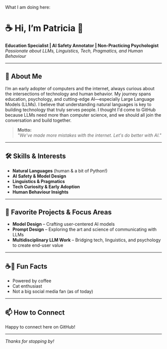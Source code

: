 What I am doing here:

# ☕️ Hi, I’m Patricia 👋

**Education Specialist | AI Safety Annotator | Non-Practicing Psychologist**  
_Passionate about LLMs, Linguistics, Tech, Pragmatics, and Human Behaviour_

---

## 🌟 About Me

I’m an early adopter of computers and the internet, always curious about the intersections of technology and human behavior. My journey spans education, psychology, and cutting-edge AI—especially Large Language Models (LLMs). I believe that understanding natural languages is key to building technology that truly serves people. I thought I'd come to GitHub because LLMs need more than computer science, and we should all join the conversation and build together.

> **Motto:**  
> _"We've made more mistakes with the internet. Let's do better with AI."_

---

## 🛠️ Skills & Interests

- **Natural Languages** (human & a bit of Python!)
- **AI Safety & Model Design**
- **Linguistics & Pragmatics**
- **Tech Curiosity & Early Adoption**
- **Human Behaviour Insights**

---

## 🚀 Favorite Projects & Focus Areas

- **Model Design** – Crafting user-centered AI models  
- **Prompt Design** – Exploring the art and science of communicating with LLMs  
- **Multidisciplinary LLM Work** – Bridging tech, linguistics, and psychology to create end-user value

---

## ☕🐾 Fun Facts

- Powered by coffee
- Cat enthusiast
- Not a big social media fan (as of today)

---

## 📫 How to Connect

Happy to connect here on GitHub!

---

_Thanks for stopping by!_
